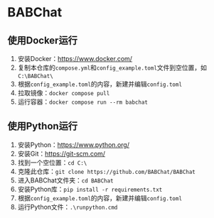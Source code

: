 # BABChat

## 使用Docker运行

1. 安装Docker：<https://www.docker.com/>
2. 复制本仓库的```compose.yml```和```config_example.toml```文件到空位置，如```C:\BABChat\```
3. 根据```config_example.toml```的内容，新建并编辑```config.toml```
4. 拉取镜像：```docker compose pull```
5. 运行容器：```docker compose run --rm babchat```

## 使用Python运行

1. 安装Python：<https://www.python.org/>
2. 安装Git：<https://git-scm.com/>
3. 找到一个空位置：```cd C:\```
4. 克隆此仓库：```git clone https://github.com/BABChat/BABChat```
5. 进入BABChat文件夹：```cd BABChat```
6. 安装Python库：```pip install -r requirements.txt```
7. 根据```config_example.toml```的内容，新建并编辑```config.toml```
8. 运行Python文件：```.\runpython.cmd```
